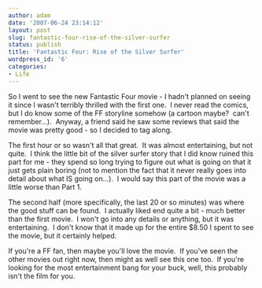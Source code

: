 ```yaml
---
author: adam
date: '2007-06-24 23:14:12'
layout: post
slug: fantastic-four-rise-of-the-silver-surfer
status: publish
title: 'Fantastic Four: Rise of the Silver Surfer'
wordpress_id: '6'
categories:
- Life
---
```


So I went to see the new Fantastic Four movie - I hadn't planned on seeing it
since I wasn't terribly thrilled with the first one.  I never read the comics,
but I do know some of the FF storyline somehow (a cartoon maybe?  can't
remember...).  Anyway, a friend said he saw some reviews that said the movie
was pretty good - so I decided to tag along.

The first hour or so wasn't all that great.  It was almost entertaining, but
not quite.  I think the little bit of the silver surfer story that I did know
ruined this part for me - they spend so long trying to figure out what is
going on that it just gets plain boring (not to mention the fact that it never
really goes into detail about what IS going on...).  I would say this part of
the movie was a little worse than Part 1.

The second half (more specifically, the last 20 or so minutes) was where the
good stuff can be found.  I actually liked end quite a bit - much better than
the first movie.  I won't go into any details or anything, but it was
entertaining.  I don't know that it made up for the entire $8.50 I spent to
see the movie, but it certainly helped.

If you're a FF fan, then maybe you'll love the movie.  If you've seen the
other movies out right now, then might as well see this one too.  If you're
looking for the most entertainment bang for your buck, well, this probably
isn't the film for you.

